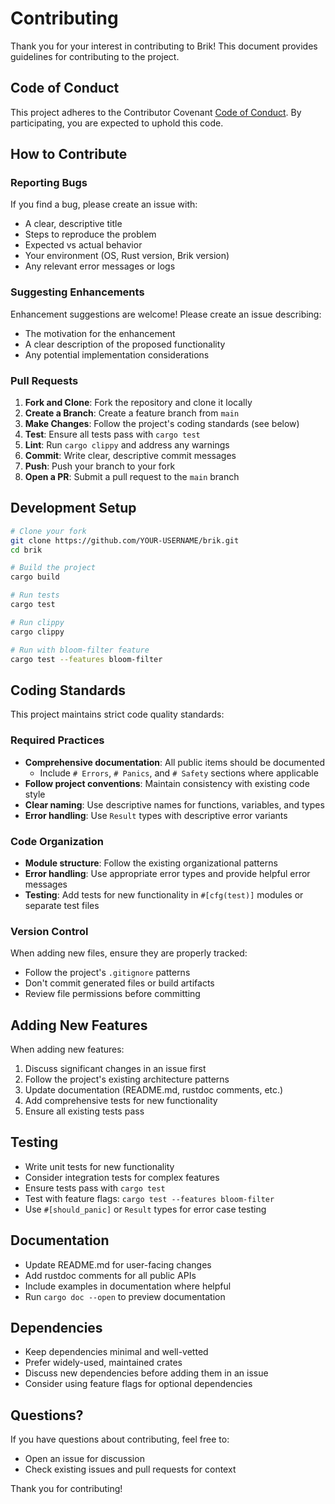 # Contributing

Thank you for your interest in contributing to Brik! This document provides guidelines for contributing to the project.

## Code of Conduct

This project adheres to the Contributor Covenant [Code of Conduct](CODE_OF_CONDUCT.md). By participating, you are expected to uphold this code.

## How to Contribute

### Reporting Bugs

If you find a bug, please create an issue with:

- A clear, descriptive title
- Steps to reproduce the problem
- Expected vs actual behavior
- Your environment (OS, Rust version, Brik version)
- Any relevant error messages or logs

### Suggesting Enhancements

Enhancement suggestions are welcome! Please create an issue describing:

- The motivation for the enhancement
- A clear description of the proposed functionality
- Any potential implementation considerations

### Pull Requests

1. **Fork and Clone**: Fork the repository and clone it locally
2. **Create a Branch**: Create a feature branch from `main`
3. **Make Changes**: Follow the project's coding standards (see below)
4. **Test**: Ensure all tests pass with `cargo test`
5. **Lint**: Run `cargo clippy` and address any warnings
6. **Commit**: Write clear, descriptive commit messages
7. **Push**: Push your branch to your fork
8. **Open a PR**: Submit a pull request to the `main` branch

## Development Setup

```bash
# Clone your fork
git clone https://github.com/YOUR-USERNAME/brik.git
cd brik

# Build the project
cargo build

# Run tests
cargo test

# Run clippy
cargo clippy

# Run with bloom-filter feature
cargo test --features bloom-filter
```

## Coding Standards

This project maintains strict code quality standards:

### Required Practices

- **Comprehensive documentation**: All public items should be documented
  - Include `# Errors`, `# Panics`, and `# Safety` sections where applicable
- **Follow project conventions**: Maintain consistency with existing code style
- **Clear naming**: Use descriptive names for functions, variables, and types
- **Error handling**: Use `Result` types with descriptive error variants

### Code Organization

- **Module structure**: Follow the existing organizational patterns
- **Error handling**: Use appropriate error types and provide helpful error messages
- **Testing**: Add tests for new functionality in `#[cfg(test)]` modules or separate test files

### Version Control

When adding new files, ensure they are properly tracked:

- Follow the project's `.gitignore` patterns
- Don't commit generated files or build artifacts
- Review file permissions before committing

## Adding New Features

When adding new features:

1. Discuss significant changes in an issue first
2. Follow the project's existing architecture patterns
3. Update documentation (README.md, rustdoc comments, etc.)
4. Add comprehensive tests for new functionality
5. Ensure all existing tests pass

## Testing

- Write unit tests for new functionality
- Consider integration tests for complex features
- Ensure tests pass with `cargo test`
- Test with feature flags: `cargo test --features bloom-filter`
- Use `#[should_panic]` or `Result` types for error case testing

## Documentation

- Update README.md for user-facing changes
- Add rustdoc comments for all public APIs
- Include examples in documentation where helpful
- Run `cargo doc --open` to preview documentation

## Dependencies

- Keep dependencies minimal and well-vetted
- Prefer widely-used, maintained crates
- Discuss new dependencies before adding them in an issue
- Consider using feature flags for optional dependencies

## Questions?

If you have questions about contributing, feel free to:

- Open an issue for discussion
- Check existing issues and pull requests for context

Thank you for contributing!
